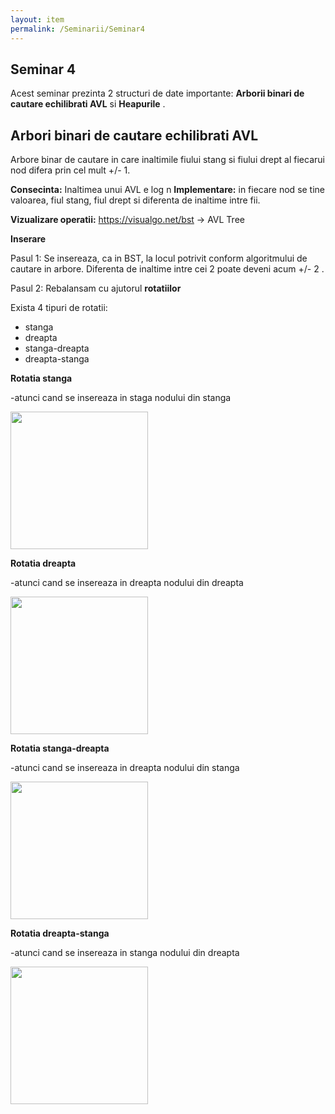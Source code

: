 ```yaml
---
layout: item
permalink: /Seminarii/Seminar4
---
```


## Seminar 4

Acest seminar prezinta 2 structuri de date importante: **Arborii binari de cautare echilibrati AVL** si **Heapurile** .

## Arbori binari de cautare echilibrati AVL

Arbore binar de cautare in care inaltimile fiului stang si fiului drept al fiecarui nod difera prin cel mult +/- 1.

**Consecinta:** Inaltimea unui AVL e log n
**Implementare:** in fiecare nod se tine valoarea, fiul stang, fiul drept si diferenta de inaltime intre fii.

**Vizualizare operatii:** https://visualgo.net/bst -> AVL Tree

**Inserare**

Pasul 1: Se insereaza, ca in BST, la locul potrivit conform algoritmului de cautare in arbore. Diferenta de inaltime intre cei 2 poate deveni acum +/- 2 .

Pasul 2: Rebalansam cu ajutorul **rotatiilor**

Exista 4 tipuri de rotatii:

- stanga
- dreapta
- stanga-dreapta
- dreapta-stanga

**Rotatia stanga**

-atunci cand se insereaza in staga nodului din stanga

<img src="/ASD/images/leftRotation.png"  height="220">

**Rotatia dreapta**

-atunci cand se insereaza in dreapta nodului din dreapta

<img src="/ASD/images/RightRotation.png"  height="220">

**Rotatia stanga-dreapta**

-atunci cand se insereaza in dreapta nodului din stanga

<img src="/ASD/images/LeftRightRotation.png"  height="220">

**Rotatia dreapta-stanga**

-atunci cand se insereaza in stanga nodului din dreapta

<img src="/ASD/images/RightLeftRotation.png"  height="220">

